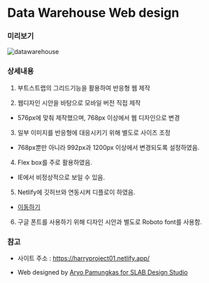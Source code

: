 # Data Warehouse Web design

### 미리보기
![datawarehouse](https://user-images.githubusercontent.com/71266602/98550864-f6e22800-22df-11eb-9bc0-e2939f402324.gif)
### 상세내용
1. 부트스트랩의 그리드기능을 활용하여 반응형 웹 제작

2. 웹디자인 시안을 바탕으로 모바일 버전 직접 제작
- 576px에 맞춰 제작했으며, 768px 이상에서 웹 디자인으로 변경

3. 일부 이미지를 반응형에 대응시키기 위해 별도로 사이즈 조정
- 768px뿐만 아니라 992px과 1200px 이상에서 변경되도록 설정하였음.

4. Flex box를 주로 활용하였음.
- IE에서 비정상적으로 보일 수 있음.

5. Netlify에 깃허브와 연동시켜 디플로이 하였음.
- [이동하기](https://harryproject01.netlify.app/)

6. 구글 폰트를 사용하기 위해 디자인 시안과 별도로 Roboto font를 사용함.

### 참고
- 사이트 주소 : https://harryproject01.netlify.app/

- Web designed by [Aryo Pamungkas for SLAB Design Studio](https://dribbble.com/shots/10058339-FIGMA-FREEBIES-Data-warehouse-homepage)

